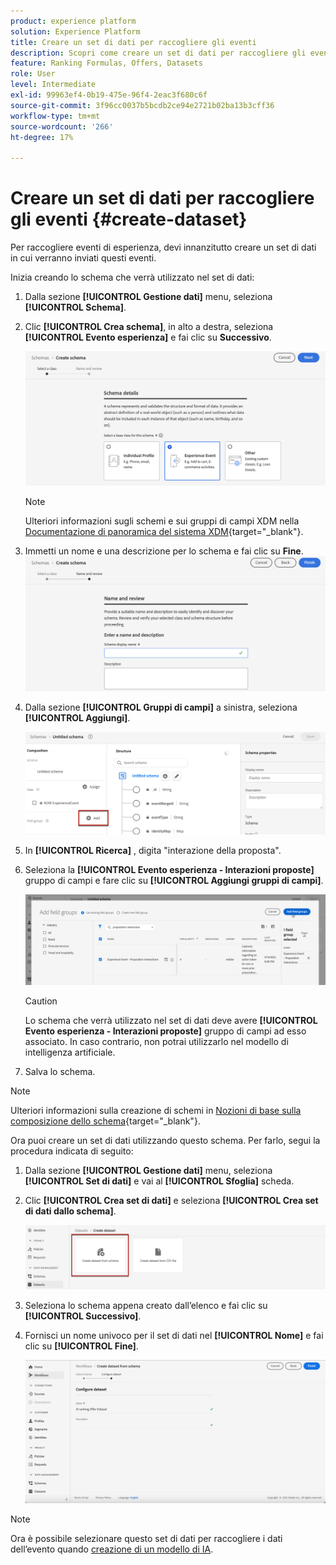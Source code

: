 ```yaml
---
product: experience platform
solution: Experience Platform
title: Creare un set di dati per raccogliere gli eventi
description: Scopri come creare un set di dati per raccogliere gli eventi
feature: Ranking Formulas, Offers, Datasets
role: User
level: Intermediate
exl-id: 99963ef4-0b19-475e-96f4-2eac3f680c6f
source-git-commit: 3f96cc0037b5bcdb2ce94e2721b02ba13b3cff36
workflow-type: tm+mt
source-wordcount: '266'
ht-degree: 17%

---
```


# Creare un set di dati per raccogliere gli eventi {#create-dataset}

Per raccogliere eventi di esperienza, devi innanzitutto creare un set di dati in cui verranno inviati questi eventi.

Inizia creando lo schema che verrà utilizzato nel set di dati:

1. Dalla sezione **[!UICONTROL Gestione dati]** menu, seleziona **[!UICONTROL Schema]**.

1. Clic **[!UICONTROL Crea schema]**, in alto a destra, seleziona **[!UICONTROL Evento esperienza]** e fai clic su **Successivo**.

   ![](../assets/ai-ranking-xdm-event.png)

   >[!NOTE]
   >
   >Ulteriori informazioni sugli schemi e sui gruppi di campi XDM nella [Documentazione di panoramica del sistema XDM](https://experienceleague.adobe.com/docs/experience-platform/xdm/home.html?lang=it){target="_blank"}.

1. Immetti un nome e una descrizione per lo schema e fai clic su **Fine**.
   ![](../assets/ai-ranking-xdm-event-2.png)

1. Dalla sezione **[!UICONTROL Gruppi di campi]** a sinistra, seleziona **[!UICONTROL Aggiungi]**.

   ![](../assets/ai-ranking-fields-groups.png)

1. In **[!UICONTROL Ricerca]** , digita &quot;interazione della proposta&quot;.

1. Seleziona la **[!UICONTROL Evento esperienza - Interazioni proposte]** gruppo di campi e fare clic su **[!UICONTROL Aggiungi gruppi di campi]**.

   ![](../assets/ai-ranking-add-field-group.png)

   >[!CAUTION]
   >
   >Lo schema che verrà utilizzato nel set di dati deve avere **[!UICONTROL Evento esperienza - Interazioni proposte]** gruppo di campi ad esso associato. In caso contrario, non potrai utilizzarlo nel modello di intelligenza artificiale.

1. Salva lo schema.

>[!NOTE]
>
>Ulteriori informazioni sulla creazione di schemi in [Nozioni di base sulla composizione dello schema](https://experienceleague.adobe.com/docs/experience-platform/xdm/schema/composition.html?lang=it#understanding-schemas){target="_blank"}.

Ora puoi creare un set di dati utilizzando questo schema. Per farlo, segui la procedura indicata di seguito:

1. Dalla sezione **[!UICONTROL Gestione dati]** menu, seleziona **[!UICONTROL Set di dati]** e vai al **[!UICONTROL Sfoglia]** scheda.

1. Clic **[!UICONTROL Crea set di dati]** e seleziona **[!UICONTROL Crea set di dati dallo schema]**.

   ![](../assets/ai-ranking-create-dataset-from-schema.png)

1. Seleziona lo schema appena creato dall’elenco e fai clic su **[!UICONTROL Successivo]**.

1. Fornisci un nome univoco per il set di dati nel **[!UICONTROL Nome]** e fai clic su **[!UICONTROL Fine]**.

   ![](../assets/ai-ranking-dataset-name.png)

>[!NOTE]
>
>Ora è possibile selezionare questo set di dati per raccogliere i dati dell’evento quando [creazione di un modello di IA](../ranking/create-ranking-strategies.md).
